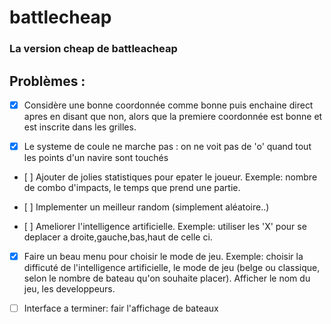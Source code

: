 # battlecheap
### La version cheap de battleacheap





## Problèmes :

- [X] Considère une bonne coordonnée comme bonne puis enchaine direct apres en disant que non, alors que la premiere coordonnée est bonne et est inscrite dans les grilles.


- [X] Le systeme de coule ne marche pas : on ne voit pas de 'o' quand tout les points d'un navire sont touchés


- [ ] Ajouter de jolies statistiques pour epater le joueur. Exemple: nombre de combo d'impacts, le temps que prend une partie.


- [ ] Implementer un meilleur random (simplement aléatoire..)


- [ ] Ameliorer l'intelligence artificielle. Exemple: utiliser les 'X' pour se deplacer a droite,gauche,bas,haut de celle ci.


- [X] Faire un beau menu pour choisir le mode de jeu. Exemple: choisir la difficuté de l'intelligence artificielle, le mode de jeu (belge ou classique, selon le nombre de bateau qu'on souhaite placer). Afficher le nom du jeu, les developpeurs.


- [ ] Interface a terminer: fair l'affichage de bateaux


